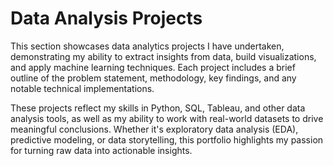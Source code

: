 # Data Analysis Projects

This section showcases data analytics projects I have undertaken, demonstrating my ability to extract insights from data, build visualizations, and apply machine learning techniques. Each project includes a brief outline of the problem statement, methodology, key findings, and any notable technical implementations.

These projects reflect my skills in Python, SQL, Tableau, and other data analysis tools, as well as my ability to work with real-world datasets to drive meaningful conclusions. Whether it's exploratory data analysis (EDA), predictive modeling, or data storytelling, this portfolio highlights my passion for turning raw data into actionable insights.
